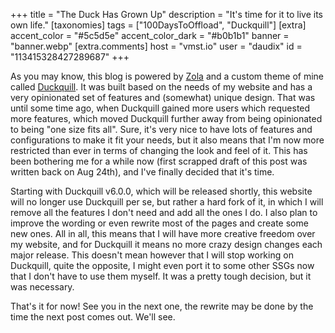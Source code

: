 +++
title = "The Duck Has Grown Up"
description = "It's time for it to live its own life."
[taxonomies]
tags = ["100DaysToOffload", "Duckquill"]
[extra]
accent_color = "#5c5d5e"
accent_color_dark = "#b0b1b1"
banner = "banner.webp"
[extra.comments]
host = "vmst.io"
user = "daudix"
id = "113415328427289687"
+++

As you may know, this blog is powered by [Zola](https://www.getzola.org) and a custom theme of mine called [Duckquill](https://duckquill.daudix.one). It was built based on the needs of my website and has a very opinionated set of features and (somewhat) unique design. That was until some time ago, when Duckquill gained more users which requested more features, which moved Duckquill further away from being opinionated to being "one size fits all". Sure, it's very nice to have lots of features and configurations to make it fit your needs, but it also means that I'm now more restricted than ever in terms of changing the look and feel of it. This has been bothering me for a while now (first scrapped draft of this post was written back on Aug 24th), and I've finally decided that it's time.

Starting with Duckquill v6.0.0, which will be released shortly, this website will no longer use Duckquill per se, but rather a hard fork of it, in which I will remove all the features I don't need and add all the ones I do. I also plan to improve the wording or even rewrite most of the pages and create some new ones. All in all, this means that I will have more creative freedom over my website, and for Duckquill it means no more crazy design changes each major release. This doesn't mean however that I will stop working on Duckquill, quite the opposite, I might even port it to some other SSGs now that I don't have to use them myself. It was a pretty tough decision, but it was necessary.

That's it for now! See you in the next one, the rewrite may be done by the time the next post comes out. We'll see.
